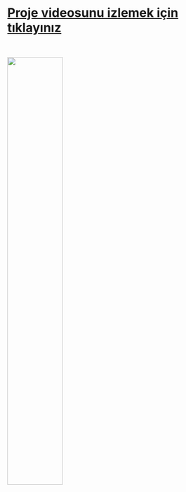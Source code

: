 <h1><a href="https://youtu.be/ZLMWGTsMHTA">Proje videosunu izlemek için tıklayınız</a></h1></br>

[<img src="https://technotoday.com.tr/wp-content/uploads/2023/04/youtube-siyah-ekran-sorunu.jpg" width="50%">](https://youtu.be/ZLMWGTsMHTA)
